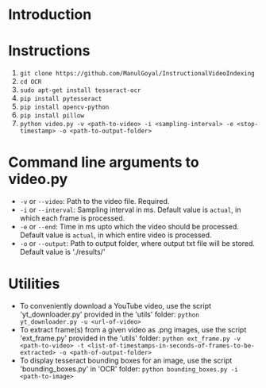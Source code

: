 # Introduction



# Instructions

1. `git clone https://github.com/ManulGoyal/InstructionalVideoIndexing`
2. `cd OCR`
3. `sudo apt-get install tesseract-ocr`
4. `pip install pytesseract`
5. `pip install opencv-python`
6. `pip install pillow`
7. `python video.py -v <path-to-video> -i <sampling-interval> -e <stop-timestamp> -o <path-to-output-folder>`

# Command line arguments to video.py

- `-v` or `--video`: Path to the video file. Required.
- `-i` or `--interval`: Sampling interval in ms. Default value is `actual`, in which each frame is processed.
- `-e` or `--end`: Time in ms upto which the video should be processed. Default value is `actual`, in which entire video is processed.
- `-o` or `--output`: Path to output folder, where output txt file will be stored. Default value is './results/'

# Utilities

- To conveniently download a YouTube video, use the script 'yt_downloader.py' provided in the 'utils' folder: `python yt_downloader.py -u <url-of-video>`
- To extract frame(s) from a given video as .png images, use the script 'ext_frame.py' provided in the 'utils' folder: `python ext_frame.py -v <path-to-video> -t <list-of-timestamps-in-seconds-of-frames-to-be-extracted> -o <path-of-output-folder>`
- To display tesseract bounding boxes for an image, use the script 'bounding_boxes.py' in 'OCR' folder: `python bounding_boxes.py -i <path-to-image>`
